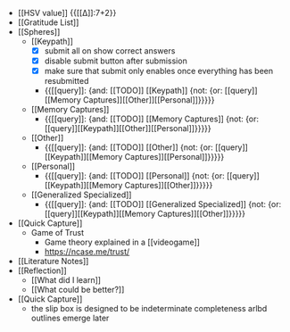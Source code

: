 - [[HSV value]] {{[[∆]]:7+2}}
- [[Gratitude List]] 
- [[Spheres]] 
    - [[Keypath]]
        - [x] submit all on show correct answers
        - [x] disable submit button after submission
        - [x] make sure that submit only enables once everything has been resubmitted
        - {{[[query]]: {and: [[TODO]] [[Keypath]] {not: {or: [[query]][[Memory Captures]][[Other]][[Personal]]}}}}}
    - [[Memory Captures]]
        - {{[[query]]: {and: [[TODO]] [[Memory Captures]] {not: {or: [[query]][[Keypath]][[Other]][[Personal]]}}}}}
    - [[Other]]
        - {{[[query]]: {and: [[TODO]] [[Other]] {not: {or: [[query]][[Keypath]][[Memory Captures]][[Personal]]}}}}}
    - [[Personal]]
        - {{[[query]]: {and: [[TODO]] [[Personal]] {not: {or: [[query]][[Keypath]][[Memory Captures]][[Other]]}}}}}
    - [[Generalized Specialized]]
        - {{[[query]]: {and: [[TODO]] [[Generalized Specialized]] {not: {or: [[query]][[Keypath]][[Memory Captures]][[Other]]}}}}}
- [[Quick Capture]]
    - Game of Trust
        - Game theory explained in a [[videogame]]
        - https://ncase.me/trust/
- [[Literature Notes]]
- [[Reflection]]
    - [[What did I learn]]
    - [[What could be better?]]
- [[Quick Capture]]
    - the slip box is designed to be indeterminate
completeness arlbd outlines emerge later
